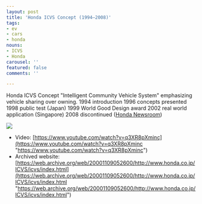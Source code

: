 ```yaml
---
layout: post
title: 'Honda ICVS Concept (1994–2008)'
tags:
- ev
- cars
- honda
nouns:
- ICVS
- Honda
carousel: ''
featured: false
comments: ''

---
```

Honda ICVS Concept "Intelligent Community Vehicle System" emphasizing vehicle sharing over owning.
1994 introduction
1996 concepts presented
1998 public test (Japan)
1999 World Good Design award
2002 real world application (Singapore)
2008 discontinued ([Honda Newsroom](https://global.honda/newsroom/worldnews/1998/c980910.html))

![](https://pbs.twimg.com/media/EmqP2PTXIAIgk-m.png)

* Video: [https://www.youtube.com/watch?v=q3XR8pXminc](https://www.youtube.com/watch?v=q3XR8pXminc "https://www.youtube.com/watch?v=q3XR8pXminc")
* Archived website: [https://web.archive.org/web/20001109052600/http://www.honda.co.jp/ICVS/icvs/index.html](https://web.archive.org/web/20001109052600/http://www.honda.co.jp/ICVS/icvs/index.html "https://web.archive.org/web/20001109052600/http://www.honda.co.jp/ICVS/icvs/index.html")